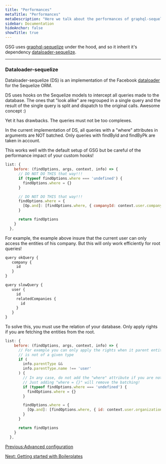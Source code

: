 ```yaml
---
title: "Performances"
metaTitle: "Performances"
metaDescription: "Here we talk about the performances of graphql-sequelize-generator"
sidebar: Documentation
hideAnchor: false
showTitle: true
---
```


GSG uses [graphql-sequelize](https://github.com/mickhansen/graphql-sequelize) under the hood, and so it inherit it's dependency [dataloader-sequelize](https://github.com/mickhansen/dataloader-sequelize).

---

### Dataloader-sequelize

Dataloader-sequelize (DS) is an implementation of the Facebook [dataloader](https://github.com/graphql/dataloader) for the Sequelize ORM.

DS uses hooks on the Sequelize models to intercept all queries made to the database. The ones that "look alike" are regrouped in a single query and the result of the single query is split and dispatch to the original calls. Awesome concept :)

Yet it has drawbacks. The queries must not be too complexes.

In the current implementation of DS, all queries with a "where" attributes in arguments are NOT batched. Only queries with findById and findByPk are taken in account.

This works well with the default setup of GSG but be careful of the performance impact of your custom hooks!

```javascript
list: {
    before: (findOptions, args, context, info) => {
      // DO NOT DO THIS that way!!!
      if (typeof findOptions.where === 'undefined') {
        findOptions.where = {}
      }

      // DO NOT DO THIS that way!!!
      findOptions.where = {
        [Op.and]: [findOptions.where, { companyId: context.user.companyId }]
      }

      return findOptions
    }
  },
```

For example, the example above insure that the current user can only access the entities of his company. But this will only work efficiently for root queries!

```javascript
query okQuery {
   company {
     id
   }
}

query slowQuery {
   user {
     id
     relatedCompanies {
       id
     }
   }
}
```

To solve this, you must use the relation of your database. Only apply rights if you are fetching the entities from the root.

```javascript
list: {
    before: (findOptions, args, context, info) => {
      // For exemple you can only apply the rights when it parent entity
      // is not of a given type
      if (
        info.parentType &&
        info.parentType.name !== 'user'
      ) {
        // In any case, do not add the "where" attribute if you are not using it!
        // Just adding "where = {}" will remove the batching!
        if (typeof findOptions.where === 'undefined') {
          findOptions.where = {}
        }

        findOptions.where = {
          [Op.and]: [findOptions.where, { id: context.user.organizationId }]
        }
      }

      return findOptions
    }
  },
```

[Previous:Advanced configuration](3advancedConfiguration.md)

[Next: Getting started with Boilerplates](gettingStartedBoilerplates.md)
